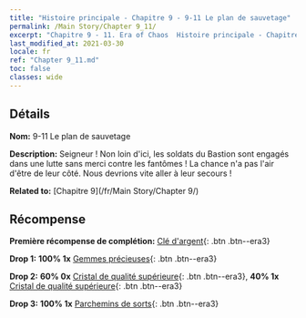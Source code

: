 ```yaml
---
title: "Histoire principale - Chapitre 9 - 9-11 Le plan de sauvetage"
permalink: /Main Story/Chapter 9_11/
excerpt: "Chapitre 9 - 11. Era of Chaos  Histoire principale - Chapitre 9_11. 9-11 Le plan de sauvetage"
last_modified_at: 2021-03-30
locale: fr
ref: "Chapter 9_11.md"
toc: false
classes: wide
---
```


## Détails

 **Nom:** 9-11 Le plan de sauvetage

 **Description:** Seigneur ! Non loin d'ici, les soldats du Bastion sont engagés dans une lutte sans merci contre les fantômes ! La chance n'a pas l'air d'être de leur côté. Nous devrions vite aller à leur secours !

 **Related to:** [Chapitre 9](/fr/Main Story/Chapter 9/)

## Récompense

 **Première récompense de complétion:** [Clé d'argent](/fr/Items/con_693/){: .btn .btn--era3}

 **Drop 1:** **100% 1x** [Gemmes précieuses](/fr/Items/mat_30/){: .btn .btn--era3}

 **Drop 2:** **60% 0x** [Cristal de qualité supérieure](/fr/Items/mat_24/){: .btn .btn--era3}, **40% 1x** [Cristal de qualité supérieure](/fr/Items/mat_24/){: .btn .btn--era3}

 **Drop 3:** **100% 1x** [Parchemins de sorts](/fr/Items/con_694/){: .btn .btn--era3}

